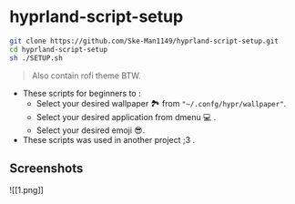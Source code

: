 # hyprland-script-setup

```sh
git clone https://github.com/Ske-Man1149/hyprland-script-setup.git
cd hyprland-script-setup
sh ./SETUP.sh
```
> Also contain rofi theme BTW.
- These scripts for beginners to :
  - Select your desired wallpaper 🏞️ from ```"~/.confg/hypr/wallpaper"```.
  - Select your desired application from dmenu 💻 .
  - Select your desired emoji 😎.
- These scripts was used in another project ;3 . 
## Screenshots
![[1.png]]
